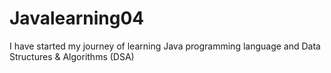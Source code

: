 # Javalearning04
I have started my journey of learning Java programming language and Data Structures &amp; Algorithms (DSA)
